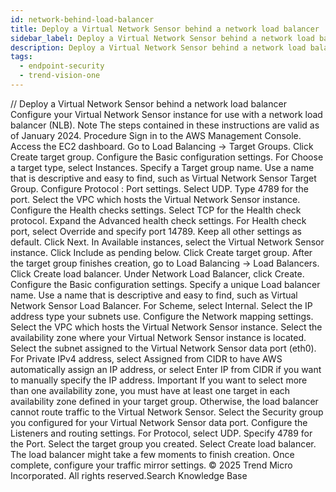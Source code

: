 ```yaml
---
id: network-behind-load-balancer
title: Deploy a Virtual Network Sensor behind a network load balancer
sidebar_label: Deploy a Virtual Network Sensor behind a network load balancer
description: Deploy a Virtual Network Sensor behind a network load balancer
tags:
  - endpoint-security
  - trend-vision-one
---
```


/*<![CDATA[*/ $('#title').html($('meta[name=map-description]').attr('content')); /*]]>*/ Deploy a Virtual Network Sensor behind a network load balancer Configure your Virtual Network Sensor instance for use with a network load balancer (NLB). Note The steps contained in these instructions are valid as of January 2024. Procedure Sign in to the AWS Management Console. Access the EC2 dashboard. Go to Load Balancing → Target Groups. Click Create target group. Configure the Basic configuration settings. For Choose a target type, select Instances. Specify a Target group name. Use a name that is descriptive and easy to find, such as Virtual Network Sensor Target Group. Configure Protocol : Port settings. Select UDP. Type 4789 for the port. Select the VPC which hosts the Virtual Network Sensor instance. Configure the Health checks settings. Select TCP for the Health check protocol. Expand the Advanced health check settings. For Health check port, select Override and specify port 14789. Keep all other settings as default. Click Next. In Available instances, select the Virtual Network Sensor instance. Click Include as pending below. Click Create target group. After the target group finishes creation, go to Load Balancing → Load Balancers. Click Create load balancer. Under Network Load Balancer, click Create. Configure the Basic configuration settings. Specify a unique Load balancer name. Use a name that is descriptive and easy to find, such as Virtual Network Sensor Load Balancer. For Scheme, select Internal. Select the IP address type your subnets use. Configure the Network mapping settings. Select the VPC which hosts the Virtual Network Sensor instance. Select the availability zone where your Virtual Network Sensor instance is located. Select the subnet assigned to the Virtual Network Sensor data port (eth0). For Private IPv4 address, select Assigned from CIDR to have AWS automatically assign an IP address, or select Enter IP from CIDR if you want to manually specify the IP address. Important If you want to select more than one availability zone, you must have at least one target in each availability zone defined in your target group. Otherwise, the load balancer cannot route traffic to the Virtual Network Sensor. Select the Security group you configured for your Virtual Network Sensor data port. Configure the Listeners and routing settings. For Protocol, select UDP. Specify 4789 for the Port. Select the target group you created. Select Create load balancer. The load balancer might take a few moments to finish creation. Once complete, configure your traffic mirror settings. © 2025 Trend Micro Incorporated. All rights reserved.Search Knowledge Base